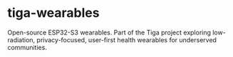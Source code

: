 # tiga-wearables
Open-source ESP32-S3 wearables. Part of the Tiga project exploring low-radiation, privacy-focused, user-first health wearables for underserved communities.
